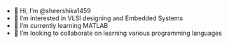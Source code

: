 - 👋 Hi, I’m @sheershika1459
- 👀 I’m interested in VLSI designing and Embedded Systems
- 🌱 I’m currently learning MATLAB
- 💞️ I’m looking to collaborate on learning various programming languages
  

<!---
sheershika1459/sheershika1459 is a ✨ special ✨ repository because its `README.md` (this file) appears on your GitHub profile.
You can click the Preview link to take a look at your changes.
--->
